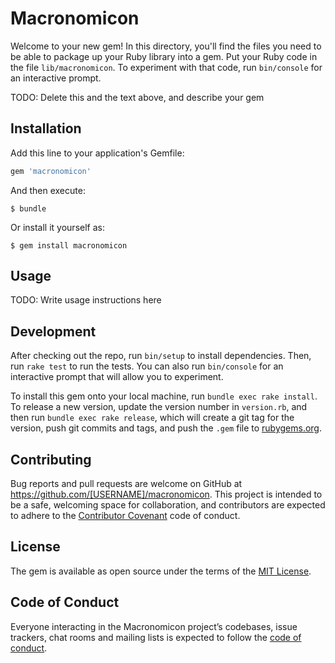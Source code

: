 # Macronomicon

Welcome to your new gem! In this directory, you'll find the files you need to be able to package up your Ruby library into a gem. Put your Ruby code in the file `lib/macronomicon`. To experiment with that code, run `bin/console` for an interactive prompt.

TODO: Delete this and the text above, and describe your gem

## Installation

Add this line to your application's Gemfile:

```ruby
gem 'macronomicon'
```

And then execute:

    $ bundle

Or install it yourself as:

    $ gem install macronomicon

## Usage

TODO: Write usage instructions here

## Development

After checking out the repo, run `bin/setup` to install dependencies. Then, run `rake test` to run the tests. You can also run `bin/console` for an interactive prompt that will allow you to experiment.

To install this gem onto your local machine, run `bundle exec rake install`. To release a new version, update the version number in `version.rb`, and then run `bundle exec rake release`, which will create a git tag for the version, push git commits and tags, and push the `.gem` file to [rubygems.org](https://rubygems.org).

## Contributing

Bug reports and pull requests are welcome on GitHub at https://github.com/[USERNAME]/macronomicon. This project is intended to be a safe, welcoming space for collaboration, and contributors are expected to adhere to the [Contributor Covenant](http://contributor-covenant.org) code of conduct.

## License

The gem is available as open source under the terms of the [MIT License](https://opensource.org/licenses/MIT).

## Code of Conduct

Everyone interacting in the Macronomicon project’s codebases, issue trackers, chat rooms and mailing lists is expected to follow the [code of conduct](https://github.com/[USERNAME]/macronomicon/blob/master/CODE_OF_CONDUCT.md).
